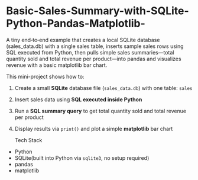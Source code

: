 # Basic-Sales-Summary-with-SQLite-Python-Pandas-Matplotlib-
A tiny end‑to‑end example that creates a local SQLite database (sales_data.db) with a single sales table, inserts sample sales rows using SQL executed from Python, then pulls simple sales summaries—total quantity sold and total revenue per product—into pandas and visualizes revenue with a basic matplotlib bar chart.

This mini-project shows how to:
1) Create a small **SQLite** database file (`sales_data.db`) with one table: `sales`
2) Insert sales data using **SQL executed inside Python**
3) Run a **SQL summary query** to get total quantity sold and total revenue per product
4) Display results via `print()` and plot a simple **matplotlib** bar chart

    Tech Stack
- Python
- SQLite(built into Python via `sqlite3`, no setup required)
- pandas
- matplotlib
